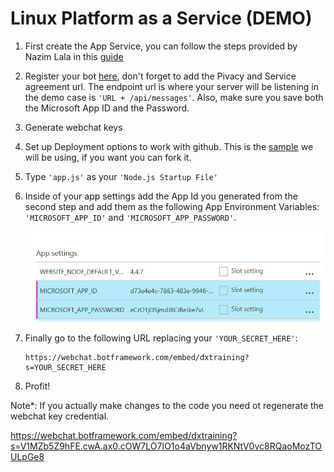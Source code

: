 # Linux Platform as a Service (DEMO)

1. First create the App Service, you can follow the steps provided by Nazim Lala in this [guide](https://azure.microsoft.com/en-us/documentation/articles/app-service-linux-how-to-create-a-web-app/)

1. Register your bot [here](https://azure.microsoft.com/en-us/documentation/articles/app-service-linux-how-to-create-a-web-app/), don't forget to add the Pivacy and Service agreement url. The endpoint url is where your server will be listening in the demo case is  `'URL + /api/messages'`. Also, make sure you save both the Microsoft App ID and the Password.

1. Generate webchat keys

1. Set up Deployment options to work with github. This is the [sample](https://github.com/brusMX/supreme-boto-potato) we will be using, if you want you can fork it.

1. Type `'app.js'` as your `'Node.js Startup File'`

1. Inside of your app settings add the App Id you generated from the second step and add them as the following App Environment Variables: `'MICROSOFT_APP_ID'` and `'MICROSOFT_APP_PASSWORD'`.

    ![alt text][settings]

1. Finally go to the following URL replacing your `'YOUR_SECRET_HERE'`:

    ```Shell
    https://webchat.botframework.com/embed/dxtraining?s=YOUR_SECRET_HERE
    ```
1. Profit!

Note*: If you actually make changes to the code you need ot regenerate the webchat key credential.


[settings]: img/app-settings.jpg "This is what the filesystem in Linux looks like"


https://webchat.botframework.com/embed/dxtraining?s=V1MZb5Z9hFE.cwA.ax0.cOW7LO7IO1o4aVbnyw1RKNtV0vc8RQaoMozTOULpGe8
